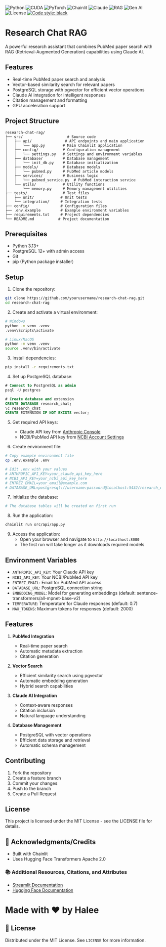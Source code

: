 ![Python](https://img.shields.io/badge/python-3.13+-blue.svg)
![CUDA](https://img.shields.io/badge/CUDA-12.4+-green.svg)
![PyTorch](https://img.shields.io/badge/PyTorch-2.5.1+-orange.svg)
![Chainlit](https://img.shields.io/badge/Chainlit-1.0.0-purple.svg)
![Claude](https://img.shields.io/badge/Claude-3.0-yellow.svg)
![RAG](https://img.shields.io/badge/RAG-Enabled-brightgreen.svg)
![Gen AI](https://img.shields.io/badge/Generative_AI-Powered-blue.svg)
![License](https://img.shields.io/badge/license-MIT-green.svg)
[![Code style: black](https://img.shields.io/badge/code%20style-black-000000.svg)](https://github.com/psf/black)

# Research Chat RAG

A powerful research assistant that combines PubMed paper search with RAG (Retrieval-Augmented Generation) capabilities using Claude AI.

## Features

- Real-time PubMed paper search and analysis
- Vector-based similarity search for relevant papers
- PostgreSQL storage with pgvector for efficient vector operations
- Claude AI integration for intelligent responses
- Citation management and formatting
- GPU acceleration support

## Project Structure

```
research-chat-rag/
├── src/                    # Source code
│   ├── api/               # API endpoints and main application
│   │   └── app.py        # Main Chainlit application
│   ├── config/           # Configuration management
│   │   └── settings.py   # Settings and environment variables
│   ├── database/         # Database management
│   │   └── init_db.py    # Database initialization
│   ├── models/           # Database models
│   │   └── pubmed.py     # PubMed article models
│   ├── services/         # Business logic
│   │   └── pubmed_service.py  # PubMed interaction service
│   └── utils/            # Utility functions
│       └── memory.py     # Memory management utilities
├── tests/                # Test files
│   ├── unit/            # Unit tests
│   └── integration/     # Integration tests
├── config/              # Configuration files
├── .env.example         # Example environment variables
├── requirements.txt     # Project dependencies
└── README.md           # Project documentation
```

## Prerequisites

- Python 3.13+
- PostgreSQL 12+ with admin access
- Git
- pip (Python package installer)

## Setup

1. Clone the repository:
```bash
git clone https://github.com/yourusername/research-chat-rag.git
cd research-chat-rag
```

2. Create and activate a virtual environment:
```bash
# Windows
python -m venv .venv
.venv\Scripts\activate

# Linux/MacOS
python -m venv .venv
source .venv/bin/activate
```

3. Install dependencies:
```bash
pip install -r requirements.txt
```

4. Set up PostgreSQL database:
```sql
# Connect to PostgreSQL as admin
psql -U postgres

# Create database and extension
CREATE DATABASE research_chat;
\c research_chat
CREATE EXTENSION IF NOT EXISTS vector;
```

5. Get required API keys:
   - Claude API key from [Anthropic Console](https://console.anthropic.com/)
   - NCBI/PubMed API key from [NCBI Account Settings](https://www.ncbi.nlm.nih.gov/account/settings/)

6. Create environment file:
```bash
# Copy example environment file
cp .env.example .env

# Edit .env with your values
# ANTHROPIC_API_KEY=your_claude_api_key_here
# NCBI_API_KEY=your_ncbi_api_key_here
# ENTREZ_EMAIL=your_email@example.com
# DATABASE_URL=postgresql://username:password@localhost:5432/research_chat
```

7. Initialize the database:
```bash
# The database tables will be created on first run
```

8. Run the application:
```bash
chainlit run src/api/app.py
```

9. Access the application:
   - Open your browser and navigate to `http://localhost:8000`
   - The first run will take longer as it downloads required models

## Environment Variables

- `ANTHROPIC_API_KEY`: Your Claude API key
- `NCBI_API_KEY`: Your NCBI/PubMed API key
- `ENTREZ_EMAIL`: Email for PubMed API access
- `DATABASE_URL`: PostgreSQL connection string
- `EMBEDDING_MODEL`: Model for generating embeddings (default: sentence-transformers/all-mpnet-base-v2)
- `TEMPERATURE`: Temperature for Claude responses (default: 0.7)
- `MAX_TOKENS`: Maximum tokens for responses (default: 2000)

## Features

1. **PubMed Integration**
   - Real-time paper search
   - Automatic metadata extraction
   - Citation generation

2. **Vector Search**
   - Efficient similarity search using pgvector
   - Automatic embedding generation
   - Hybrid search capabilities

3. **Claude AI Integration**
   - Context-aware responses
   - Citation inclusion
   - Natural language understanding

4. **Database Management**
   - PostgreSQL with vector operations
   - Efficient data storage and retrieval
   - Automatic schema management

## Contributing

1. Fork the repository
2. Create a feature branch
3. Commit your changes
4. Push to the branch
5. Create a Pull Request

## License

This project is licensed under the MIT License - see the LICENSE file for details.


## 🙏 Acknowledgments/Credits
* Built with Chainlit
* Uses Hugging Face Transformers Apache 2.0

### 📚 Additional Resources, Citations, and Attributes
* [Streamlit Documentation](https://docs.streamlit.io/)
* [Hugging Face Documentation](https://huggingface.co/docs/hub/index)

# Made with ❤️ by Halee

## 📄 License
Distributed under the MIT License. See `LICENSE` for more information.
